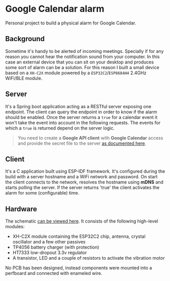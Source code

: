 # Google Calendar alarm

Personal project to build a physical alarm for Google Calendar.

## Background

Sometime it's handy to be alerted of incoming meetings.
Specially if for any reason you cannot hear the notification sound from your computer.
In this case an external device that you can sit on your desktop and produces some sort of alarm can be a solution.
For this reason I built a small device based on a `XH-C2X` module powered by a `ESP32C2`/`ESP8684H4` 2.4GHz WiFi/BLE module.

## Server

It's a Spring boot application acting as a RESTful server exposing one endpoint.
The client can query the endpoint in order to know if the alarm should be enabled.
Once the server returns a `true` for a calendar event it won't take the event into account in the following requests.
The events for which a `true` is returned depend on the server logic.

> You need to create a **Google API client** with **Google Calendar** access and provide the secret file to the server [as documented here](server/README.md).

## Client

It's a C application built using ESP-IDF framework.
It's configured during the build with a server hostname and a WiFi network and password.
On start the client connects to the network, resolves the hostname using **mDNS** and starts polling the server.
If the server returns 'true' the client activates the alarm for some (configurable) time.

## Hardware

The schematic [can be viewed here](hardware/schematic.png). It consists of the following high-level modules:
- XH-C2X module containing the ESP32C2 chip, antenna, crystal oscillator and a few other passives
- TP4056 battery charger (with protection)
- HT7333 low-dropout 3.3v regulator
- A transistor, LED and a couple of resistors to activate the vibration motor

No PCB has been designed, instead components were mounted into a perfboard and connected with enameled wire. 
